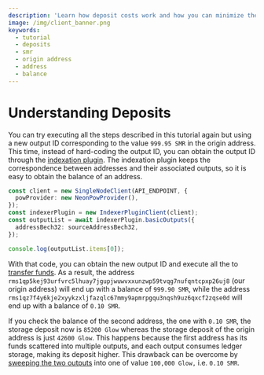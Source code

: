 ```yaml
---
description: 'Learn how deposit costs work and how you can minimize them. '
image: /img/client_banner.png
keywords:
  - tutorial
  - deposits
  - smr
  - origin address
  - address
  - balance
---
```


# Understanding Deposits

You can try executing all the steps described in this tutorial again but using a new output ID corresponding to the
value `999.95 SMR` in the origin address. This time, instead of hard-coding the output ID, you can obtain the output
ID through the [indexation plugin](/hornet/2.0/inx-plugins/indexer/api_reference). The indexation plugin keeps the
correspondence between addresses and their associated outputs, so it is easy to obtain the balance of an address.

```typescript
const client = new SingleNodeClient(API_ENDPOINT, {
  powProvider: new NeonPowProvider(),
});
const indexerPlugin = new IndexerPluginClient(client);
const outputList = await indexerPlugin.basicOutputs({
  addressBech32: sourceAddressBech32,
});

console.log(outputList.items[0]);
```

With that code, you can obtain the new output ID and execute all the to [transfer funds](08-transfer-funds.md). As a
result, the address `rms1qp5kej93urfvrc5lhuay7jgupjwuwvxxunzwp59tvqg7nufqntcpxp26uj8` (our origin address) will end up
with a balance of `999.90 SMR`, while the address `rms1qz7f4y6kje2xyykzxljfazqlc67mmy9apmrpgqu3nqsh9uz6qxcf2zqse0d` will
end up with a balance of `0.10 SMR`.

If you check the balance of the second address, the one with `0.10 SMR`, the storage deposit now is `85200 Glow`
whereas the storage deposit of the origin address is just `42600 Glow`. This happens because the first address has its
funds scattered into multiple outputs, and each output consumes ledger storage, making its deposit higher. This
drawback can be overcome by [sweeping the two outputs](10-sweep-outputs-to-reduce-deposits.md) into one of
value `100,000 Glow,` i.e. `0.10 SMR`.
